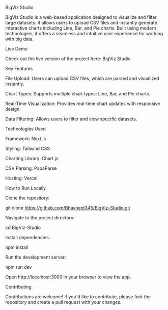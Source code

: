 BigViz Studio

BigViz Studio is a web-based application designed to visualize and filter large datasets. It allows users to upload CSV files and instantly generate interactive charts including Line, Bar, and Pie charts. Built using modern technologies, it offers a seamless and intuitive user experience for working with big data.

Live Demo

Check out the live version of the project here: BigViz Studio

Key Features

File Upload: Users can upload CSV files, which are parsed and visualized instantly.

Chart Types: Supports multiple chart types: Line, Bar, and Pie charts.

Real-Time Visualization: Provides real-time chart updates with responsive design.

Data Filtering: Allows users to filter and view specific datasets.

Technologies Used

Framework: Next.js

Styling: Tailwind CSS

Charting Library: Chart.js

CSV Parsing: PapaParse

Hosting: Vercel

How to Run Locally

Clone the repository:

git clone https://github.com/Bhavneet345/BigViz-Studio.git

Navigate to the project directory:

cd BigViz-Studio

Install dependencies:

npm install

Run the development server:

npm run dev

Open http://localhost:3000 in your browser to view the app.

Contributing

Contributions are welcome! If you'd like to contribute, please fork the repository and create a pull request with your changes.
